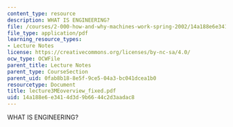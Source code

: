 ```yaml
---
content_type: resource
description: WHAT IS ENGINEERING?
file: /courses/2-000-how-and-why-machines-work-spring-2002/14a188e6e3414d3d9b6644c2d3aadac8_lecture3MEoverview_fixed.pdf
file_type: application/pdf
learning_resource_types:
- Lecture Notes
license: https://creativecommons.org/licenses/by-nc-sa/4.0/
ocw_type: OCWFile
parent_title: Lecture Notes
parent_type: CourseSection
parent_uid: 0fab8b18-8e5f-9ce5-04a3-bc041dcea1b0
resourcetype: Document
title: lecture3MEoverview_fixed.pdf
uid: 14a188e6-e341-4d3d-9b66-44c2d3aadac8
---
```

WHAT IS ENGINEERING?